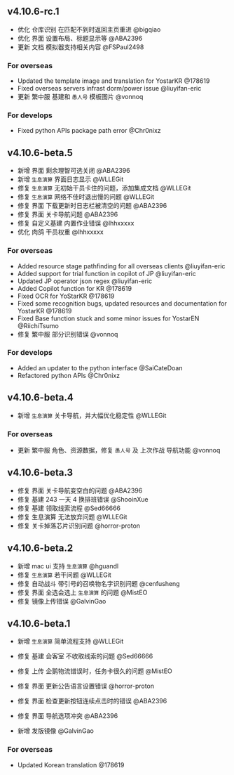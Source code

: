 ## v4.10.6-rc.1

- 优化 仓库识别 在匹配不到时返回主页重进 @bigqiao
- 优化 界面 设置布局、标题显示等 @ABA2396
- 更新 文档 模拟器支持相关内容 @FSPaul2498

### For overseas

- Updated the template image and translation for YostarKR @178619
- Fixed overseas servers infrast dorm/power issue @liuyifan-eric
- 更新 繁中服 基建和 `愚人号` 模板图片 @vonnoq

### For develops

- Fixed python APIs package path error @Chr0nixz


## v4.10.6-beta.5

- 新增 界面 剩余理智可选关闭 @ABA2396
- 新增 `生息演算` 界面日志显示 @WLLEGit
- 修复 `生息演算` 无初始干员卡住的问题，添加集成文档 @WLLEGit
- 修复 `生息演算` 网络不佳时退出慢的问题 @WLLEGit
- 修复 界面 下载更新时日志栏被清空的问题 @ABA2396
- 修复 界面 关卡导航问题 @ABA2396
- 修复 自定义基建 内置作业错误 @lhhxxxxx
- 优化 肉鸽 干员权重 @lhhxxxxx

### For overseas

- Added resource stage pathfinding for all overseas clients @liuyifan-eric
- Added support for trial function in copilot of JP @liuyifan-eric
- Updated JP operator json regex @liuyifan-eric
- Added Copilot function for KR @178619
- Fixed OCR for YoStarKR @178619
- Fixed some recognition bugs, updated resources and documentation for YostarKR @178619
- Fixed Base function stuck and some minor issues for YostarEN @RiichiTsumo
- 修复 繁中服 部分识别错误 @vonnoq

### For develops

- Added an updater to the python interface @SaiCateDoan
- Refactored python APIs @Chr0nixz

## v4.10.6-beta.4

- 新增 `生息演算` 关卡导航，并大幅优化稳定性 @WLLEGit

### For overseas

- 更新 繁中服 角色、资源数据，修复 `愚人号` 及 上次作战 导航功能 @vonnoq

## v4.10.6-beta.3

- 修复 界面 关卡导航变空白的问题 @ABA2396
- 修复 基建 243 一天 4 换排班错误 @ShooinXue
- 修复 基建 领取线索流程 @Sed66666
- 修复 生息演算 无法放弃问题 @WLLEGit
- 修复 关卡掉落芯片识别问题 @horror-proton

## v4.10.6-beta.2

- 新增 mac ui 支持 `生息演算` @hguandl
- 修复 `生息演算` 若干问题 @WLLEGit
- 修复 自动战斗 带引号的召唤物名字识别问题 @cenfusheng
- 修复 界面 全选会选上 `生息演算` 的问题 @MistEO
- 修复 镜像上传错误 @GalvinGao

## v4.10.6-beta.1

- 新增 `生息演算` 简单流程支持 @WLLEGit
- 修复 基建 会客室 不收取线索的问题 @Sed66666
- 修复 上传 企鹅物流错误时，任务卡很久的问题 @MistEO
- 修复 界面 更新公告语言设置错误 @horror-proton
- 修复 界面 检查更新按钮连续点击时的错误 @ABA2396
- 修复 界面 导航选项冲突 @ABA2396

- 新增 发版镜像 @GalvinGao

### For overseas

- Updated Korean translation @178619
